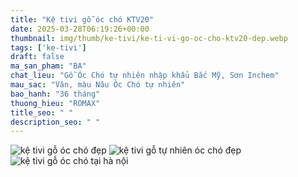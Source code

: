 ```yaml
---
title: "Kệ tivi gỗ óc chó KTV20"
date: 2025-03-28T06:19:26+00:00
thumbnail: img/thumb/ke-tivi/ke-ti-vi-go-oc-cho-ktv20-dep.webp
tags: ['ke-tivi']
draft: false
ma_san_pham: "BA"
chat_lieu: "Gỗ Óc Chó tự nhiên nhập khẩu Bắc Mỹ, Sơn Inchem"
mau_sac: "Vân, màu Nâu Óc Chó tự nhiên"
bao_hanh: "36 tháng"
thuong_hieu: "ROMAX"
title_seo: " "
description_seo: " "
---
```

![kệ tivi gỗ óc chó đẹp](/img/ke-tivi/ktv20/ke-ti-vi-go-oc-cho-ktv20-1.webp)
![kệ tivi gỗ tự nhiên óc chó đẹp](/img/ke-tivi/ktv20/ke-ti-vi-go-oc-cho-ktv20-2.webp)
![kệ tivi gỗ óc chó tại hà nội](/img/ke-tivi/ktv20/ke-ti-vi-go-oc-cho-ktv20-3.webp)